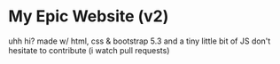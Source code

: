 # My Epic Website (v2)
uhh hi?
made w/ html, css & bootstrap 5.3 and a tiny little bit of JS
don't hesitate to contribute (i watch pull requests)
